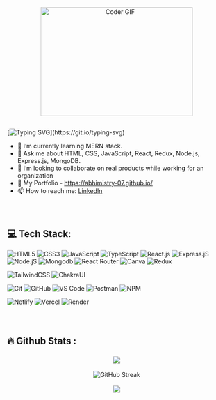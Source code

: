 <div align="center">
 <img align='cneter' alt="Coder GIF" height=250 width=350 src="https://cdn.dribbble.com/users/1187836/screenshots/6539429/programer.gif" />
</div> 

##

[![Typing SVG](https://readme-typing-svg.demolab.com?font=Fira+Code&weight=600&size=30&duration=4000&pause=1000&color=F4F6F7&center=true&vCenter=true&width=1278&lines=Hi+%F0%9F%91%8B!+I'm+Abhishek.;A+passionate+Full-Stack+web+developer+from+India%F0%9F%91%A8%E2%80%8D%F0%9F%92%BB+%F0%9F%9A%80.)](https://git.io/typing-svg)

<!--  <h2 align="left">Hi 👋! I'm Abhishek, a Full-Stack MERN Developer 👨‍💻 🚀</h2> -->

<!--
- 🔭 I’m currently working on ...
- 🌱 I’m currently learning ...
- 👯 I’m looking to collaborate on ...
- 🤔 I’m looking for help with ...
- 💬 Ask me about ...
- 📫 How to reach me: ...
- 😄 Pronouns: ...
- ⚡ Fun fact: ...
-->

- 🌱 I’m currently learning MERN stack.
- 💬 Ask me about HTML, CSS, JavaScript, React, Redux, Node.js, Express.js, MongoDB.
- 🔭 I’m looking to collaborate on real products while working for an organization
- 💼 My Portfolio - <a href="https://abhimistry-07.github.io/">https://abhimistry-07.github.io/<a/>
- 📫 How to reach me: <a href="https://www.linkedin.com/in/abhishek-mistry-3b0953202/">LinkedIn<a/>

###
 
<br clear="both">
  
###
  
 <h2 align="left">💻 Tech Stack:</h2>

![HTML5](https://img.shields.io/badge/-HTML5-%23E44D27?style=for-the-badge&logo=html5&logoColor=ffffff)
![CSS3](https://img.shields.io/badge/-CSS3-%231572B6?style=for-the-badge&logo=css3)
![JavaScript](https://img.shields.io/badge/-JavaScript-%23F7DF1C?style=for-the-badge&logo=javascript&logoColor=000000&labelColor=%23F7DF1C&color=%23FFCE5A)
![TypeScript](https://img.shields.io/badge/-TypeScript-007ACC?style=for-the-badge&logo=typescript&logoColor=white)
![React.js](https://img.shields.io/badge/-React.js-%23282C34?style=for-the-badge&logo=react)
![Express.jS](https://img.shields.io/badge/-Express.js-%23282C34?style=for-the-badge&logo=express) 
![Node.jS](https://img.shields.io/badge/-Node.js-%23282C34?style=for-the-badge&logo=node.js&labelColor=FAFAFA) 
![Mongodb](https://img.shields.io/badge/-MongoDB-%23282C34?style=for-the-badge&logo=mongoDB) 
![React Router](https://img.shields.io/badge/React_Router-CA4245?style=for-the-badge&logo=react-router&logoColor=white) 
![Canva](https://img.shields.io/badge/Canva-%2300C4CC.svg?style=for-the-badge&logo=Canva&logoColor=white) 
![Redux](https://img.shields.io/badge/redux-%23593d88.svg?style=for-the-badge&logo=redux&logoColor=white) 

![TailwindCSS](https://img.shields.io/badge/-TailwindCSS-%231a202c?style=for-the-badge&logo=tailwind-css)
![ChakraUI](https://img.shields.io/badge/-ChakraUI-%231a202c?style=for-the-badge&logo=chakra-ui)

![Git](https://img.shields.io/badge/-Git-%23F05032?style=for-the-badge&logo=git&logoColor=%23ffffff)
![GitHub](https://img.shields.io/badge/-GitHub-%23F05032?style=for-the-badge&logo=GitHub&color=212121) 
![VS Code](https://img.shields.io/badge/-VSCode-%23007ACC?style=for-the-badge&logo=visual-studio-code)
![Postman](https://img.shields.io/badge/-Postman-%23F05032?style=for-the-badge&logo=Postman&color=FF5722&labelColor=FAFAFA)
![NPM](https://img.shields.io/badge/-npm-%23F05032?style=for-the-badge&logo=npm&color=rgb(229,%2057,%2053)&labelColor=FAFAFA)

![Netlify](https://img.shields.io/badge/-Netlify-%2300C7B7?style=for-the-badge&logo=netlify&logoColor=ffffff)
![Vercel](https://img.shields.io/badge/-Vercel-%23ffffff?style=for-the-badge&logo=vercel&logoColor=000000)
![Render](https://img.shields.io/badge/-Render-%2346E3B7?style=for-the-badge&logo=render&logoColor=ffffff)
  

<!-- <h3 align="left">Back-end</h3> 

<h2 align="left">Tools</h2> 

![Git](https://camo.githubusercontent.com/c8ec39057f4a851132676d01798bbf8eb5925a64e7d67d5c6946d2e3a3f8b50f/68747470733a2f2f696d672e736869656c64732e696f2f62616467652f4769742d2532334630353033322e7376673f7374796c653d666c6174266c6f676f3d676974266c6f676f436f6c6f723d7768697465)
![Github](https://camo.githubusercontent.com/eee7e1ff1c634a707e49c39269d64e9d27fdb89b3734bd1cc883d1ea7391c780/68747470733a2f2f696d672e736869656c64732e696f2f62616467652f4769744875622d2532333138313731372e7376673f7374796c653d666c6174266c6f676f3d676974687562266c6f676f436f6c6f723d7768697465)
![Gitbash](https://camo.githubusercontent.com/c8922abea99f6efff5ba4af46d8a6c5172aa8c27663974f23e34ee295e494ee1/68747470733a2f2f696d672e736869656c64732e696f2f62616467652f476974253230426173682d2532334630353033322e7376673f7374796c653d666c6174266c6f676f3d676974266c6f676f436f6c6f723d7768697465)
![Postman](https://camo.githubusercontent.com/b152bfaf72055cdec5b9bfe86e89b49bb10ef49ec096e3b8d370698d42f5b9e7/68747470733a2f2f696d672e736869656c64732e696f2f62616467652f506f73746d616e2d4646364333373f7374796c653d666c6174266c6f676f3d706f73746d616e266c6f676f436f6c6f723d7768697465)
![Git](camo5)
![Git](camo5)

-->
###
  
<br clear="both">
    
###

<h2 align="left">🔥   Github Stats :</h2>

###
 
<div align="center">
<!--   <img src="https://github-readme-stats.vercel.app/api?username=abhimistry-07&theme=radical&hide_border=false&include_all_commits=true&count_private=false" /> -->
<img src="https://github-readme-stats.vercel.app/api?username=abhimistry-07&show_icons=true&theme=radical&hide_border=false&include_all_commits=true"/>
  <br />
  <br />
 <img src="https://github-readme-streak-stats.herokuapp.com?user=abhimistry-07&theme=radical" alt="GitHub Streak" />
  <br />
  <br />
  <image src="https://github-contributor-stats.vercel.app/api?username=abhimistry-07&limit=5&theme=radical&combine_all_yearly_contributions=true" />
</div>

###    
